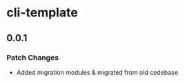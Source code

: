 # cli-template

## 0.0.1

### Patch Changes

- Added migration modules & migrated from old codebase

